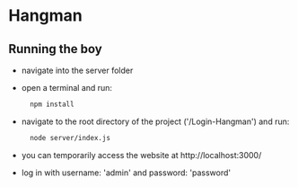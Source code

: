 # Hangman

## Running the boy

- navigate into the server folder
- open a terminal and run:
  ```bash
    npm install
  ```
- navigate to the root directory of the project ('/Login-Hangman') and run:

  ```bash
    node server/index.js
  ```

- you can temporarily access the website at http://localhost:3000/
- log in with username: 'admin' and password: 'password'
